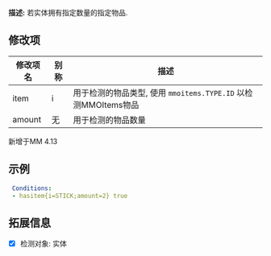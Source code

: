**描述:** 若实体拥有指定数量的指定物品.

修改项
---

| 修改项名  | 别称           | 描述                      |
| --------- | -------------- | ------------------------- |
| item      | i    | 用于检测的物品类型, 使用 `mmoitems.TYPE.ID` 以检测MMOItems物品 |
| amount    | 无 | 用于检测的物品数量 |

新增于MM 4.13

示例
---

```yaml
 Conditions:
 - hasitem{i=STICK;amount=2} true
```

拓展信息
---

- [x] 检测对象: 实体
